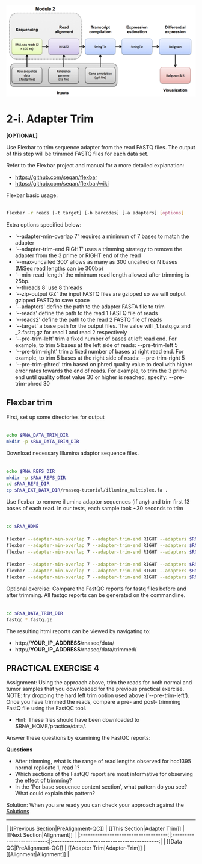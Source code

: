 ![RNA-seq Flowchart - Module 3](Images/RNA-seq_Flowchart3.png)

# 2-i. Adapter Trim

**[OPTIONAL]**

Use Flexbar to trim sequence adapter from the read FASTQ files.  The output of this step will be trimmed FASTQ files for each data set.

Refer to the Flexbar project and manual for a more detailed explanation:
* https://github.com/seqan/flexbar
* https://github.com/seqan/flexbar/wiki

Flexbar basic usage:
```bash

flexbar -r reads [-t target] [-b barcodes] [-a adapters] [options]

```
	
Extra options specified below:

* '--adapter-min-overlap 7' requires a minimum of 7 bases to match the adapter
* '--adapter-trim-end RIGHT' uses a trimming strategy to remove the adapter from the 3 prime or RIGHT end of the read
* '--max-uncalled 300' allows as many as 300 uncalled or N bases (MiSeq read lengths can be 300bp)
* '--min-read-length' the minimum read length allowed after trimming is 25bp.
* '--threads 8' use 8 threads
* '--zip-output GZ' the input FASTQ files are gzipped so we will output gzipped FASTQ to save space
* '--adapters' define the path to the adapter FASTA file to trim
* '--reads' define the path to the read 1 FASTQ file of reads
* '--reads2' define the path to the read 2 FASTQ file of reads
* '--target' a base path for the output files.  The value will _1.fastq.gz and _2.fastq.gz for read 1 and read 2 respectively
* '--pre-trim-left' trim a fixed number of bases at left read end. For example, to trim 5 bases at the left side of reads: --pre-trim-left 5
* '--pre-trim-right' trim a fixed number of bases at right read end. For example, to trim 5 bases at the right side of reads: --pre-trim-right 5
* '--pre-trim-phred' trim based on phred quality value to deal with higher error rates towards the end of reads. For example, to trim the 3 prime end until quality offset value 30 or higher is reached, specify: --pre-trim-phred 30

## Flexbar trim

First, set up some directories for output

```bash

echo $RNA_DATA_TRIM_DIR
mkdir -p $RNA_DATA_TRIM_DIR

```

Download necessary Illumina adaptor sequence files.

```bash

echo $RNA_REFS_DIR
mkdir -p $RNA_REFS_DIR
cd $RNA_REFS_DIR
cp $RNA_EXT_DATA_DIR/rnaseq-tutorial/illumina_multiplex.fa .

```

Use flexbar to remove illumina adaptor sequences (if any) and trim first 13 bases of each read. In our tests, each sample took ~30 seconds to trim

```bash

cd $RNA_HOME

flexbar --adapter-min-overlap 7 --adapter-trim-end RIGHT --adapters $RNA_REFS_DIR/illumina_multiplex.fa --pre-trim-left 13 --max-uncalled 300 --min-read-length 25 --threads 8 --zip-output GZ --reads $RNA_DATA_DIR/UHR_Rep1_ERCC-Mix1_Build37-ErccTranscripts-chr22.read1.fastq.gz --reads2 $RNA_DATA_DIR/UHR_Rep1_ERCC-Mix1_Build37-ErccTranscripts-chr22.read2.fastq.gz --target $RNA_DATA_TRIM_DIR/UHR_Rep1_ERCC-Mix1_Build37-ErccTranscripts-chr22
flexbar --adapter-min-overlap 7 --adapter-trim-end RIGHT --adapters $RNA_REFS_DIR/illumina_multiplex.fa --pre-trim-left 13 --max-uncalled 300 --min-read-length 25 --threads 8 --zip-output GZ --reads $RNA_DATA_DIR/UHR_Rep2_ERCC-Mix1_Build37-ErccTranscripts-chr22.read1.fastq.gz --reads2 $RNA_DATA_DIR/UHR_Rep2_ERCC-Mix1_Build37-ErccTranscripts-chr22.read2.fastq.gz --target $RNA_DATA_TRIM_DIR/UHR_Rep2_ERCC-Mix1_Build37-ErccTranscripts-chr22
flexbar --adapter-min-overlap 7 --adapter-trim-end RIGHT --adapters $RNA_REFS_DIR/illumina_multiplex.fa --pre-trim-left 13 --max-uncalled 300 --min-read-length 25 --threads 8 --zip-output GZ --reads $RNA_DATA_DIR/UHR_Rep3_ERCC-Mix1_Build37-ErccTranscripts-chr22.read1.fastq.gz --reads2 $RNA_DATA_DIR/UHR_Rep3_ERCC-Mix1_Build37-ErccTranscripts-chr22.read2.fastq.gz --target $RNA_DATA_TRIM_DIR/UHR_Rep3_ERCC-Mix1_Build37-ErccTranscripts-chr22

flexbar --adapter-min-overlap 7 --adapter-trim-end RIGHT --adapters $RNA_REFS_DIR/illumina_multiplex.fa --pre-trim-left 13 --max-uncalled 300 --min-read-length 25 --threads 8 --zip-output GZ --reads $RNA_DATA_DIR/HBR_Rep1_ERCC-Mix2_Build37-ErccTranscripts-chr22.read1.fastq.gz --reads2 $RNA_DATA_DIR/HBR_Rep1_ERCC-Mix2_Build37-ErccTranscripts-chr22.read2.fastq.gz --target $RNA_DATA_TRIM_DIR/HBR_Rep1_ERCC-Mix2_Build37-ErccTranscripts-chr22
flexbar --adapter-min-overlap 7 --adapter-trim-end RIGHT --adapters $RNA_REFS_DIR/illumina_multiplex.fa --pre-trim-left 13 --max-uncalled 300 --min-read-length 25 --threads 8 --zip-output GZ --reads $RNA_DATA_DIR/HBR_Rep2_ERCC-Mix2_Build37-ErccTranscripts-chr22.read1.fastq.gz --reads2 $RNA_DATA_DIR/HBR_Rep2_ERCC-Mix2_Build37-ErccTranscripts-chr22.read2.fastq.gz --target $RNA_DATA_TRIM_DIR/HBR_Rep2_ERCC-Mix2_Build37-ErccTranscripts-chr22
flexbar --adapter-min-overlap 7 --adapter-trim-end RIGHT --adapters $RNA_REFS_DIR/illumina_multiplex.fa --pre-trim-left 13 --max-uncalled 300 --min-read-length 25 --threads 8 --zip-output GZ --reads $RNA_DATA_DIR/HBR_Rep3_ERCC-Mix2_Build37-ErccTranscripts-chr22.read1.fastq.gz --reads2 $RNA_DATA_DIR/HBR_Rep3_ERCC-Mix2_Build37-ErccTranscripts-chr22.read2.fastq.gz --target $RNA_DATA_TRIM_DIR/HBR_Rep3_ERCC-Mix2_Build37-ErccTranscripts-chr22	

```

Optional exercise: Compare the FastQC reports for fastq files before and after trimming. All fastqc reports can be generated on the commandline.

```bash

cd $RNA_DATA_TRIM_DIR
fastqc *.fastq.gz

```

The resulting html reports can be viewed by navigating to:
* http://__YOUR_IP_ADDRESS__/rnaseq/data/
* http://__YOUR_IP_ADDRESS__/rnaseq/data/trimmed/


## PRACTICAL EXERCISE 4

Assignment: Using the approach above, trim the reads for both normal and tumor samples that you downloaded for the previous practical exercise. NOTE: try dropping the hard left trim option used above ('--pre-trim-left'). Once you have trimmed the reads, compare a pre- and post- trimming FastQ file using the FastQC tool.

* Hint: These files should have been downloaded to $RNA_HOME/practice/data/.

Answer these questions by examining the FastQC reports:

**Questions**
* After trimming, what is the range of read lengths observed for hcc1395 normal replicate 1, read 1?
* Which sections of the FastQC report are most informative for observing the effect of trimming?
* In the 'Per base sequence content section', what pattern do you see? What could explain this pattern?


Solution: When you are ready you can check your approach against the [Solutions](https://github.com/griffithlab/rnaseq_tutorial/wiki/Solutions#practical-exercise-4---trim)

---



| [[Previous Section|PreAlignment-QC]] | [[This Section|Adapter Trim]] | [[Next Section|Alignment]] |
|:------------------------------------:|:--------------------------:|:--------------------------------------------:|
| [[Data QC|PreAlignment-QC]]          | [[Adapter Trim|Adapter-Trim]]    | [[Alignment|Alignment]]         |
